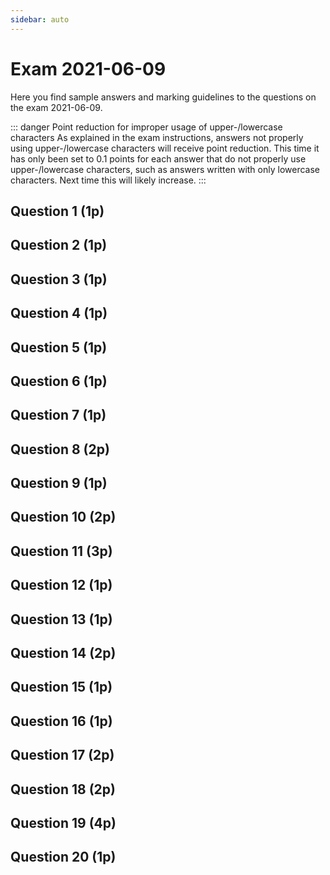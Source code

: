 ```yaml
---
sidebar: auto
---
```


<SetTitle title="Web Development - Advanced Concepts" />

# Exam 2021-06-09
Here you find sample answers and marking guidelines to the questions on the exam 2021-06-09.

::: danger Point reduction for improper usage of upper-/lowercase characters
As explained in the exam instructions, answers not properly using upper-/lowercase characters will receive point reduction. This time it has only been set to 0.1 points for each answer that do not properly use upper-/lowercase characters, such as answers written with only lowercase characters. Next time this will likely increase.
:::

## Question 1 (1p)
<ExamQuestion>
<template v-slot:question>

In client-side JavaScript, event objects has a method called `preventDefault()`. Explain the result of calling this method, and give a practical example of when you would need to call it (no need to write any code, just describe a practical example using words).

</template>
<template v-slot:sample-answer>

By calling `preventDefault()`, you tell the web browser to not do what it usually does when the event happens. For example, if the event is a click on a link, you tell the web browser to not fetch the webpage the link leads to by calling this method, but simply to do nothing instead.

</template>
<template v-slot:marking-guidelines>

* 0.5 points for general description.
* 0.5 points for specific example.

</template>
</ExamQuestion>




## Question 2 (1p)
<ExamQuestion>
<template v-slot:question>

The code below does not work as it should (should count and display the number of paragraphs in the HTML code). Explain why it doesn't work as it should, and explain how the code should be altered to work as it should.

(no need to write any code, just explaining the changes that needs to be done to the code to make it work is enough)

```html
<!DOCTYPE html>
<html lang="en">
<head>
    <title>Paragraphs</title>
    <script>
        const paragraphs = document.querySelectorAll('p')
        const numberOfParagraphsSpan = document.getElementById('numberOfParagraphs')
        numberOfParagraphsSpan.innerHTML = paragraphs.length
    </script>
</head>
<body>
    <p>Para 1</p>
    <p>Para 2</p>
    <p>Para 3</p>
    <div>There are <span id="numberOfParagraphs"></span> paragraphs above.</div>
</body>
</html>
```

</template>
<template v-slot:sample-answer>

The code doesn't work as intended because the JavaScript code will be executed before the Document Object Model has been loaded by the web browser (before the web browser has read/parsed all the HTML code). Consequently, `document.querySelectorAll('p')` will return no paragraphs, etc.

To make the code work as it should, the current JavaScript code needs to be executed after the Document Object Model has been loaded. That can be achieved by listening for the `DOMContentLoaded` event, and execute the JavaScript code above when that event has happened. 

</template>
<template v-slot:marking-guidelines>

* 0.5 points for explaining the problem.
* 0.5 points for describing a solution.

</template>
</ExamQuestion>




## Question 3 (1p)
<ExamQuestion>
<template v-slot:question>

The code below does not work as it should (display the sum of the numbers in the `<input>` elements in the `<span>` element when the `<button>` element is clicked). Explain why it doesn't work as it should, and explain how the code should be altered to work as it should.

(no need to write any code, just explaining the changes that needs to be done to the code to make it work is enough)

```html
<!DOCTYPE html>
<html lang="en">
<head>
    <title>Sum Computer</title>
    <script>
        const x = parseFloat(document.querySelector('#x').value || '0')
        const y = parseFloat(document.querySelector('#y').value || '0')
        document.querySelector('#computeButton').addEventListener('click', function(){
            document.querySelector('#sum').innerText = x+y
        })
    </script>
</head>
<body>
    <input id="x"> + <input id="y"> <button id="computeButton">=</button> <span id="sum"></span>
</body>
</html>
```

</template>
<template v-slot:sample-answer>

The problem here is, as in the previous question, that the JavaScript code is executed before the Document Object Model has been loaded. Therefor (as an example), `document.querySelector('#x')` won't return a reference to one of the `<input>` elements. So, just as in the previous question, a solution can be to execute the code when the `DOMContentLoaded` event happens.

But then there is one more problem: the values from the `<input>` elements will only be read once (when the `DOMContentLoaded` event happens). So `x` and `y` will always be zero. To fix this, the lines of code creating these two variables needs to be moved into the click listener, so they are executed each time the user clicks on the `#computeButton`.

</template>
<template v-slot:marking-guidelines>

* 0.5 points for `x` and `y` always 0.
* 0.5 points for moving the two lines of code into the click listener.
* -0.25 points for not mentioning the problem with JS code executed before DOM loaded.

</template>
</ExamQuestion>




## Question 4 (1p)
<ExamQuestion>
<template v-slot:question>

Match each HTTP status code with its reason phrase.

Status codes: `200` `201` `400` `401` `405`

Reason Phrases: `Method Not Allowed` `OK` `Created` `Bad Request` `Unauthorized`

All needs to be matched right to get any points.

</template>
<template v-slot:sample-answer>

`200` - `OK`\
`201` - `Created`\
`400` - `Bad Request`\
`401` - `Unauthorized`\
`405` - `Method Not Allowed`

</template>
<template v-slot:marking-guidelines>

* 1 point for all correct.

</template>
</ExamQuestion>



## Question 5 (1p)
<ExamQuestion>
<template v-slot:question>

In an HTTP request, information can be passed both in the body of the request and in the query string. Explain when you should use which one.

</template>
<template v-slot:sample-answer>

If the information is used to identify which resource the request is about, the information should be passed in the query string, so it's part of the URI.

Otherwise, if the information is part of a resource the client sends to a server, it should be passed in the body of the request.

</template>
<template v-slot:marking-guidelines>

* 0.5 points for when it should be sent in the query string.
* 0.5 points for when it should be sent in the body.
OR
* 0.25 points for saying something like "`POST`/`PUT`=body, `GET`/`DELETE`=query string".

</template>
</ExamQuestion>




## Question 6 (1p)
<ExamQuestion>
<template v-slot:question>

Explain what the HTTP headers `Content-Type` and `Accept` are used for.

</template>
<template v-slot:sample-answer>

The `Content-Type` header is used in HTTP requests and responses to tell the receiver in which data format the body of the request/response is written in.

The `Accept` header is used in HTTP requests to specify which data format the body in the HTTP response should (preferably) be written in.

</template>
<template v-slot:marking-guidelines>

* 0.25 points for what `Content-Type` is used for.
* 0.25 points for `Content-Type` used in requests and responses.
* 0.25 points for what `Accept` is used for.
* 0.25 points for `Accept` is only used in requests.

</template>
</ExamQuestion>




## Question 7 (1p)
<ExamQuestion>
<template v-slot:question>

Explain what a docker container and a docker image is.

</template>
<template v-slot:sample-answer>

A *Docker Image* is a description of everything needed to run an application, including which operating system to use, which libraries the application needs, the code for the application, the command to start the application, etc.

A *Docker Container* is something we can use to run a Docker Image (by extension to run the application in the image) in an isolated environment.

</template>
<template v-slot:marking-guidelines>

* 0.5 points for correct Docker Image explanation (app, code, libs, etc.).
* 0.5 points for correct Docker Container explanation (run an image/the app in the image).
* -0.25 points for not mentioning what an image consists of.

</template>
</ExamQuestion>





## Question 8 (2p)
<ExamQuestion>
<template v-slot:question>

Is it easier to scale an application *vertically* or *horizontally*? Justify your answer.

</template>
<template v-slot:sample-answer>

Horizontal scaling is when you run your application on multiple machines at the same time. Setting up this is hard, since you need to coordinate which machine to carry out which job (i.e. have a load balancer) and to synchronize the application's state across the different machines.

Vertical scaling is when you run your application on a more powerful machine. This scaling approach is easy: just buy a more powerful machine, no need to worry about synchronizing the application's state or to distribute the work that should be carried out. However, it is more limited, since you can't scale as much as in horizontal scaling, so it is harder to scale more.

</template>
<template v-slot:marking-guidelines>

* 2 point for correct answer and motivating why horizontal is harder (requires description of both ways).

</template>
</ExamQuestion>



## Question 9 (1p)
<ExamQuestion>
<template v-slot:question>

To prevent SQL injections, one should usually not create SQL queries with input from the client like this:

```js
// ...
const enteredAge = request.body.age
const query = "SELECT * FROM accounts WHERE age = "+enteredAge
// ...
```

But if we in the HTML code use `<input name="age" type="number">` instead of `<input name="age" type="text">`, then users can only enter numbers in the input field, and with just numbers one can't modify the SQL query to give it another meaning than what was intended. So if one uses `<input name="age" type="number">` in the HTML code, is it safe to insert the entered value directly into the query, as done above? Justify your answer.

</template>
<template v-slot:sample-answer>

No, inserting client-side provided values directly into an SQL query is never secure, even if `type="number"` is used, because when the server receives the request, there's no way for the server to know that the request actually came from the submission of the form, or if a hacker has crafted his own manual request where he has written a value that is not a number.

</template>
<template v-slot:marking-guidelines>

* 1 point for correct answer and justification.

</template>
</ExamQuestion>



## Question 10 (2p)
<ExamQuestion>
<template v-slot:question>

Explain what MVC is, which parts it consists of and what each part is used for. Then also explain how web applications use MVC.

Don't write any code.

</template>
<template v-slot:sample-answer>

MVC is a design pattern describing a way to design/structure the code for the graphical user interface part of an application.

The MVC design pattern consists of three different parts: models, views and controllers.

* A *Model* contains the data that should be visualized in the GUI.
* A *View* contains the code that visualizes the data in a Model. 
* A *Controller* picks which Model and View that should be used, and also listen for user interaction in the View and do what the user wants when the interactions happens, such as changing the data in the Model or using another View.

When web applications make use of the MVC design pattern, Controllers listen for incoming HTTP requests, and when they receive one, they create a Model with the data that should be sent back, and then passes that data to a View, which embeds it in HTML code, and then the Controller sends back the HTML code from the View.

</template>
<template v-slot:marking-guidelines>

* 0.5 points for what MVC is.
* 0.33 points for each part name and description of each part.
* 0.5 points for how web applications makes use of MVC (controllers use HTTP, Views produces HTML).

</template>
</ExamQuestion>



## Question 11 (3p)
<ExamQuestion>
<template v-slot:question>

Explain what a three-layered architecture is, which parts it consists of and what each part is used for. Then also explain how web applications use a three-layered architecture.

Don't write any code.

</template>
<template v-slot:sample-answer>

A three-layered architecture is a way organize the code of an application in three different layers, each with their own responsibilities:

* The *Data Access Layer* contains the code for storing and retrieving the data the application needs to store. It usually provides CRUD (Create, Read, Update and Delete) operations for this.
* The *Business Logic Layer* contains the code for carrying out the tasks the user wants, such as computing for how many days the user has been using the application, computing how much the user should pay for the products put in a shopping bag, etc. It also contains authorization (for example, only allow the user to use the application if the user has paid for the application of if the test period is not yet over) and validation (e.g. checking if data entered in forms are valid).
* The *Presentation Layer* is responsible for implementing an interface through which the application can be used, for example a graphical user interface that humans can use. When the interfaced is used (for example a button is clicked), the Presentation Layer asks the Business Logic Layer to execute the task the button is associated with.

In web applications, the Presentation Layer is responsible for receiving HTTP requests, and then ask the Business Logic Layer to carry out the requests. The Data Access Layer often store the data in a database. The Presentation Layer is also responsible for generating the HTTP response to send back, containing the HTML and CSS code the web browser use to display the webpage in the response.

</template>
<template v-slot:marking-guidelines>

* 0.5 points for what it is.
* 0.25 points for each part name.
* 0.25 points for each part used for.
* 0.5 points for how web app use it.
* 0.5 points for good quality answers.

</template>
</ExamQuestion>



## Question 12 (1p)
<ExamQuestion>
<template v-slot:question>

In a three-layered architecture, if you would add code fetching data from another server (e.g. via a REST API), in which layer would you put that code? Justify your answer.

</template>
<template v-slot:sample-answer>

Since the code has nothing to do with implementing an interface through which the user can use our application, it certainly doesn't belong to the Presentation Layer. Further more, if we put the code here, we would need o duplicate it if we implement one more Presentation Layer later.

The name Data Access Layer suggest it should be put there. But if it is, and we later need to change the implementation of the Data Access Layer (e.g. implement a new one since we want to store our data in a non-relational database instead of a relational database), then the code for fetching the data needs to be duplicated in our two Data Access Layers. This suggest it doesn't belong here either.

This leaves us with The Business Logic Layer as our only choice. By putting the code here, it can be re-used in multiple Presentation Layers, and we can implement multiple different Data Access Layers without having to worry about re-implementing it.

</template>
<template v-slot:marking-guidelines>

* 1 point for justification for Business Logic Layer.
* 0.5 points for justification Data Access Layer.

</template>
</ExamQuestion>



## Question 13 (1p)
<ExamQuestion>
<template v-slot:question>

In a REST API, to delete all movies released year `1990`, one should send a `POST` request like this:

```http
POST /movies/delete HTTP/1.1
Host: the-server.com
Content-Type: application/json
Content-Length: 14

{"year": 1990}
```

Is this a good or bad REST API design? Justify your answer.

(no need to think about security for this question).

</template>
<template v-slot:sample-answer>

No, that's not a good design of a REST API since it doesn't make proper use of HTTP:

* The request is about deleting a resource. Then the `DELETE` method should be used, and not the `POST` method.
* The URI should just identify the resource(s) the request is about. It should not contain `delete`.
* The body of the request is used to identify the resource(s) the request is about. It should be in the query string instead, i.e. the URI should be `/movies?year=1990`.

</template>
<template v-slot:marking-guidelines>

* 0.33 points for correct method.
* 0.33 points for `delete` not in URI.
* 0.33 points for the body info in the query string.

</template>
</ExamQuestion>



## Question 14 (2p)
<ExamQuestion>
<template v-slot:question>

Explain what a JWT is, which parts it consists of and what each part is used for. Make sure to mention all details so the reader understand why they are secure to use.


</template>
<template v-slot:sample-answer>

A JSON Web Token (JWT) is a string that represents some data called *claims*. JWTs are self-contained, meaning the data is stored in the token itself (compared to other type of tokens that can be only identifiers for where the data is stored).

A JWT consists of three parts and has the format `aaa.bbb.ccc`:

* The `aaa` part is the Header. It contains meta information about the token, such as which type of token it is, and which algorithm that was used to compute the Signature (third part) of the token. This information is expressed as a JSON object, which then is encoded in Base64Url format.
* The `bbb` part is the Payload. It contains the claims the token represents. The claims are expressed as a JSON object, which then is encoded in Base64Url format.
* The `ccc` part is the Signature. The one who creates the token decides what should be put in the token (i.e. the `aaa` and `bbb` part), then it uses the algorithm specified in the Header to compute the Signature, which is a signed value of the `aaa.bbb` part. The creator can then use the Signature to verify that no one has changed the data in the token (e.g. compute it again in a token it receives, and see that it matches the Signature in the received token), i.e. the token was created by itself.

One way to compute the Signature is by hashing `aaa.bbb` concatenated with a secret string only the creator knows. This way, if a hacker changes the claims in the token after having received it, the creator will compute a different signature, and find the token invalid. For a hacker to make a valid token, she also needs to change the signature to a valid signature, but she can't do that since she doesn't know the secret string the creator is using.

</template>
<template v-slot:marking-guidelines>

* 0.25 points for "what it is" (`aaa.bbb.ccc` format, etc.).
* 0.25 points for each part name.
* 0.25 points for each part description.
* 0.25 points for answers that clearly explains why they are secure (among other things, that the server re-computes the signature each time it receives the token).

</template>
</ExamQuestion>



## Question 15 (1p)
<ExamQuestion>
<template v-slot:question>

Explain why REST API:s often need to send back not only an Access Token, but also an ID Token, when the user logs in.

</template>
<template v-slot:sample-answer>

The client can use an Access Token for authorization, i.e. as a proof of having logged in to a specific account/be allowed to do some specific things. But it contains no information for the clients to figure out which account the user logged in to. For that, the client needs to check the data in the ID Token, and (for example), find out the account's id and can thereafter fetch resources belonging to that account.

</template>
<template v-slot:marking-guidelines>

* 1 point for correct explanation.
* -0.25 points for saying ID Tokens are more secure.

</template>
</ExamQuestion>



## Question 16 (1p)
<ExamQuestion>
<template v-slot:question>

Does an ID Token have to be a JWT? Justify your answer.

</template>
<template v-slot:sample-answer>

Yes, according to the OpenID Connect specification ID Token must be implemented as JSON Web Tokens.

</template>
<template v-slot:marking-guidelines>

* 1 point for correct answer and valid justification.

</template>
</ExamQuestion>





## Question 17 (2p)
<ExamQuestion>
<template v-slot:question>

Out of SOP and CORS, which one improves web security the most? Justify your answer.

</template>
<template v-slot:sample-answer>

Same-Origin Policy (SOP) makes web browsers more secure than Cross-Origin Resource Sharing (CORS) does. SOP forbids most cross-site requests. CORS on the other hand rather makes web browsers less secure, since it relaxes SOP (i.e. allows some cross-site requests SOP wouldn't allow).

</template>
<template v-slot:marking-guidelines>

* 2 point for correct answer and valid justification.
* -0.25 points for answering with an "opinion".

</template>
</ExamQuestion>




## Question 18 (2p)
<ExamQuestion>
<template v-slot:question>

Explain why web browsers don't allow cross-site requests (unless CORS is supported by the server receiving the cross-site request or the request is a "simple request") by giving an example of how a hacker could take advantage of it. No need to show any code, just describing how a hacker could try to take advantage of it using words is enough, but be sure to mention details.

</template>
<template v-slot:sample-answer>

If web browsers would allow all cross-site requests, then a hacker could setup his own website with some bad client-side code taking advantage of this:

1. The hacker manages to trick a user to visit his website (for example by sending an email to the user containing a link to his website, which the user clicks on).
2. The website opens in the user's web browser, which executes the website's client-side code.
3. The client-side code tells the web browser to send an HTTP GET request for the user's Facebook account (the user has already logged in to the Facebook account before, and the web browser remembers this in a cookie), and get back details about the Facebook account others should not be able to see.
4. The client-side code tells the user's web browser to sends this information in an HTTP request to the hackers server.
5. The server stores the information.
6. The hacker logins on his server and read the sensitive information.

Since web browsers don't allow cross-site requests, (3) described above doesn't work, and a hacker can't do this.

</template>
<template v-slot:marking-guidelines>

* 0 points for just saying something like "hacker can get sensitive information" without any details.
* 0.66 points for hacker have put bad client-side code on a website.
* 0.66 points for that the hacker must trick the user to that website.
* 0.66 points for what the back client-side code does.

::: warning Note!
Answers that make it sound like hackers could exploit this on any website is at most rewarded 0.66 points.
:::

</template>
</ExamQuestion>




## Question 19 (4p)
<ExamQuestion>
<template v-slot:question>

The function `getBookById(id, callback)` can be used to fetch a book with a specific id asynchronously from the server like this:

```js
getBookById(3, function(book, error){
    if(error){
        // Couldn't fetch the book.
    }else{
        // Do something with the book.
    }
})
```

Create the function `getTwoBooksById(id1, id2, callback)`, that fetches the books with the given ids and then calls the callback function, so it can be used like this:

```js
getTwoBooksById(4, 7, function(book1, book2, error){
    if(error){
        // Couldn't fetch both books.
    }else{
        // Do something with the books.
    }
})
```

The callback function should be called only one time, and if any book can't be fetched, `book1` and `book2` should be `null`, and `error` should be the error `getBookById()` sent back.

Implement two different versions of `getTwoBooksById(id1, id2, callback)`, one that fetches the books in parallel, and one that fetches books in sequential order (e.g. starts to fetch the book with `id2` when it has fetched the book with `id1`). Indicate which version is which.

</template>
<template v-slot:sample-answer>

```js
// Parallel version.
function getTwoBooksById(id1, id2, callback){
    
    let book1 = null
    let error1 = null
    let book2 = null
    let error2 = null
    
    getBookById(id1, function(book, error){
        book1 = book
        error1 = error
        sendBackIfDone()
    })
    getBookById(id2, function(book, error){
        book2 = book
        error2 = error
        sendBackIfDone()
    })
    
    let hasSentBack = false
    function sendBackIfDone(){
        if(!hasSentBack){
            const error = error1 || error2
            if(error){
                callback(null, null, error)
                hasSentBack = true
            }else if(book1 && book2){
                callback(book1, book2, null)
                hasSentBack = true
            }
        }
    }
    
}

// Sequential version.
function getTwoBooksById(id1, id2, callback){
    
    getBookById(id1, function(book1, error1){
        if(error1){
            callback(null, null, error1)
        }else{
            getBookById(id2, function(book2, error2){
                if(error2){
                    callback(null, null, error2)
                }else{
                    callback(book1, book2, null)
                }
            })
        }
    })
    
}

```

</template>
<template v-slot:marking-guidelines>

Parallel version:

* 0.5 points for sending requests in parallel.
* 1.5 points for also using callback correct.

Sequential version:

* 0.5 points for sending requests sequentially.
* 1.5 points for also using callback correct.

For each version:

* -0.1 point for missing function keyword.
* -0.1 points for not using const/let/var correct.
* -0.25 points for code duplication.
* -0.25 points for passing wrong type of values to callback.
* -0.5 points for mixing parallel and sequential.
* -0.5 points for callback being called multiple times.

* -0.25 points for not using loop.
* -0.1 points for not write loop header correct.
* -0.1 points for using global variable.
* -0.1 points for indentation error.
* -0.1 points for spelling mistake in function/variable.

</template>
</ExamQuestion>




## Question 20 (1p)
<ExamQuestion>
<template v-slot:question>

The asynchronous function `getUserById(userId)` returns back a promise and can be used like this:

```js
getUserById(3).then(function(user){
    console.log(user.username)
}).catch(function(error){
    console.log("Could not fetch the user.")
})
```

Now Alice wants you to implement the function `getUserByIdWithCallback(userId, callback)`, which should call `getUserById(userId)`, and then call the `callback` function with appropriate values. Implemented properly, one should be able to use it like this:

```js
getUserByIdWithCallback(3, function(user, error){
    if(error){
        console.log("Could not fetch the user.")
    }else{
        console.log(user.username)
    }
})
```

</template>
<template v-slot:sample-answer>

```js
function getUserByIdWithCallback(id, callback){
    getUserById(3).then(function(user){
        callback(user, null)
    }).catch(function(error){
        callback(null, error)
    })
}
```

</template>
<template v-slot:marking-guidelines>

* 1 point for correct answer.
* -0.1 for passing wrong error to callback.

</template>
</ExamQuestion>